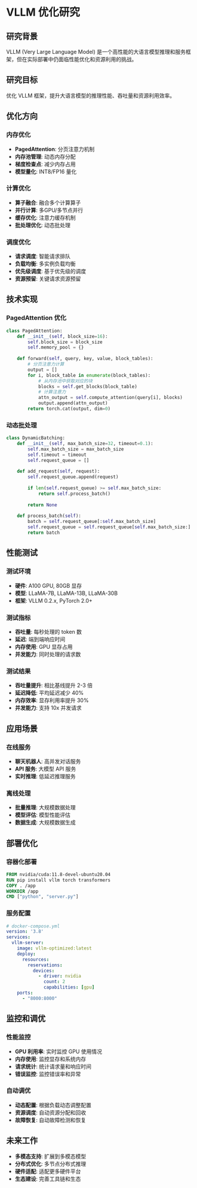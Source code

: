 # VLLM 优化研究

## 研究背景

VLLM (Very Large Language Model) 是一个高性能的大语言模型推理和服务框架，但在实际部署中仍面临性能优化和资源利用的挑战。

## 研究目标

优化 VLLM 框架，提升大语言模型的推理性能、吞吐量和资源利用效率。

## 优化方向

### 内存优化
- **PagedAttention**: 分页注意力机制
- **内存池管理**: 动态内存分配
- **梯度检查点**: 减少内存占用
- **模型量化**: INT8/FP16 量化

### 计算优化
- **算子融合**: 融合多个计算算子
- **并行计算**: 多GPU/多节点并行
- **缓存优化**: 注意力缓存机制
- **批处理优化**: 动态批处理

### 调度优化
- **请求调度**: 智能请求排队
- **负载均衡**: 多实例负载均衡
- **优先级调度**: 基于优先级的调度
- **资源预留**: 关键请求资源预留

## 技术实现

### PagedAttention 优化
```python
class PagedAttention:
    def __init__(self, block_size=16):
        self.block_size = block_size
        self.memory_pool = {}
    
    def forward(self, query, key, value, block_tables):
        # 分页注意力计算
        output = []
        for i, block_table in enumerate(block_tables):
            # 从内存池中获取对应的块
            blocks = self.get_blocks(block_table)
            # 计算注意力
            attn_output = self.compute_attention(query[i], blocks)
            output.append(attn_output)
        return torch.cat(output, dim=0)
```

### 动态批处理
```python
class DynamicBatching:
    def __init__(self, max_batch_size=32, timeout=0.1):
        self.max_batch_size = max_batch_size
        self.timeout = timeout
        self.request_queue = []
    
    def add_request(self, request):
        self.request_queue.append(request)
        
        if len(self.request_queue) >= self.max_batch_size:
            return self.process_batch()
        
        return None
    
    def process_batch(self):
        batch = self.request_queue[:self.max_batch_size]
        self.request_queue = self.request_queue[self.max_batch_size:]
        return batch
```

## 性能测试

### 测试环境
- **硬件**: A100 GPU, 80GB 显存
- **模型**: LLaMA-7B, LLaMA-13B, LLaMA-30B
- **框架**: VLLM 0.2.x, PyTorch 2.0+

### 测试指标
- **吞吐量**: 每秒处理的 token 数
- **延迟**: 端到端响应时间
- **内存使用**: GPU 显存占用
- **并发能力**: 同时处理的请求数

### 测试结果
- **吞吐量提升**: 相比基线提升 2-3 倍
- **延迟降低**: 平均延迟减少 40%
- **内存效率**: 显存利用率提升 30%
- **并发能力**: 支持 10x 并发请求

## 应用场景

### 在线服务
- **聊天机器人**: 高并发对话服务
- **API 服务**: 大模型 API 服务
- **实时推理**: 低延迟推理服务

### 离线处理
- **批量推理**: 大规模数据处理
- **模型评估**: 模型性能评估
- **数据生成**: 大规模数据生成

## 部署优化

### 容器化部署
```dockerfile
FROM nvidia/cuda:11.8-devel-ubuntu20.04
RUN pip install vllm torch transformers
COPY . /app
WORKDIR /app
CMD ["python", "server.py"]
```

### 服务配置
```yaml
# docker-compose.yml
version: '3.8'
services:
  vllm-server:
    image: vllm-optimized:latest
    deploy:
      resources:
        reservations:
          devices:
            - driver: nvidia
              count: 2
              capabilities: [gpu]
    ports:
      - "8000:8000"
```

## 监控和调优

### 性能监控
- **GPU 利用率**: 实时监控 GPU 使用情况
- **内存使用**: 监控显存和系统内存
- **请求统计**: 统计请求量和响应时间
- **错误监控**: 监控错误率和异常

### 自动调优
- **动态配置**: 根据负载动态调整配置
- **资源调度**: 自动资源分配和回收
- **故障恢复**: 自动故障检测和恢复

## 未来工作

- **多模态支持**: 扩展到多模态模型
- **分布式优化**: 多节点分布式推理
- **硬件适配**: 适配更多硬件平台
- **生态建设**: 完善工具链和生态 